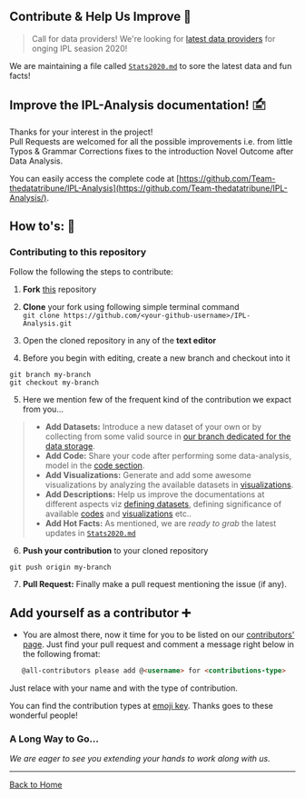 ## Contribute & Help Us Improve 🤝

> Call for data providers! We're looking for [latest data providers](https://github.com/Team-thedatatribune/IPL-Analysis/tree/dataset-defination) for onging IPL seasion 2020!

We are maintaining a file called [```Stats2020.md```](./Stats2020.md) to sore the latest data and fun facts!  

## Improve the IPL-Analysis documentation! 🖆

Thanks for your interest in the project!  
Pull Requests are welcomed for all the possible improvements i.e. from little Typos & Grammar Corrections fixes to the introduction Novel Outcome after Data Analysis.  
  
You can easily access the complete code at [https://github.com/Team-thedatatribune/IPL-Analysis](https://github.com/Team-thedatatribune/IPL-Analysis/).  

## How to's: 🤔 
### Contributing to this repository
Follow the following the steps to contribute:  
1. **Fork** [this](https://github.com/Team-thedatatribune/IPL-Analysis) repository  

2. **Clone** your fork using following simple terminal command  
```git clone https://github.com/<your-github-username>/IPL-Analysis.git```

3. Open the cloned repository in any of the **text editor**  

4. Before you begin with editing, create a new branch and checkout into it  
```
git branch my-branch
git checkout my-branch
```

5. Here we mention few of the frequent kind of the contribution we expact from you...  
> * **Add Datasets:** Introduce a new dataset of your own or by collecting from some valid source in [our branch dedicated for the data storage](https://github.com/Team-thedatatribune/IPL-Analysis/tree/dataset-defination).  
> * **Add Code:** Share your code after performing some data-analysis, model in the [code section](https://github.com/Team-thedatatribune/IPL-Analysis/tree/master/Codes).  
> * **Add Visualizations:** Generate and add some awesome visualizations by analyzing the available datasets in [visualizations](https://github.com/Team-thedatatribune/IPL-Analysis/tree/master/Visualizations).  
> * **Add Descriptions:** Help us improve the documentations at different aspects viz [defining datasets](https://github.com/Team-thedatatribune/IPL-Analysis/tree/dataset-defination/Details), defining significance of available [codes](https://github.com/Team-thedatatribune/IPL-Analysis/blob/master/Codes.md) and [visualizations](https://github.com/Team-thedatatribune/IPL-Analysis/blob/master/Visualizations.md) etc..  
> * **Add Hot Facts:** As mentioned, we are _ready to grab_ the latest updates in [```Stats2020.md```](./Stats2020.md)  

6. **Push your contribution** to your cloned repository  
```
git push origin my-branch
```  

7. **Pull Request:** Finally make a pull request mentioning the issue (if any).  

## Add yourself as a contributor ➕

* You are almost there, now it time for you to be listed on our [contributors' page](./contributors.md). Just find your pull request and comment a message right below in the following fromat:  
```markdown
   @all-contributors please add @<username> for <contributions-type>
```  
Just relace <username> with your name and <contributors-type> with the type of contribution.  
  
You can find the contribution types at [emoji key](https://allcontributors.org/docs/en/emoji-key). Thanks goes to these wonderful people!  
  
  
### A Long Way to Go...  

_We are eager to see you extending your hands to work along with us._  
  
---
  
[Back to Home](https://team-thedatatribune.github.io/IPL-Analysis/)

